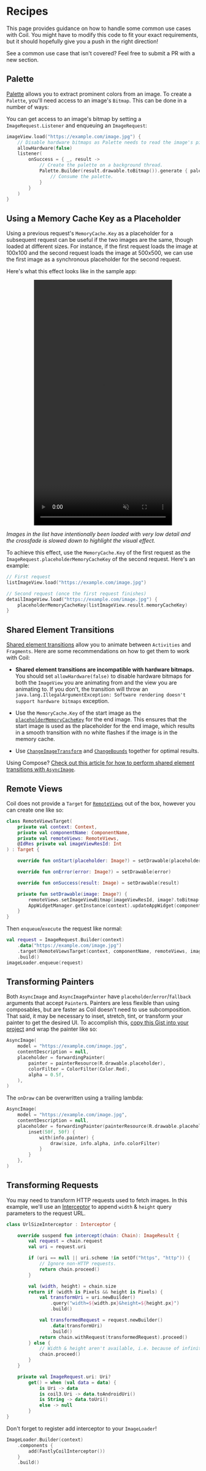 # Recipes

This page provides guidance on how to handle some common use cases with Coil. You might have to modify this code to fit your exact requirements, but it should hopefully give you a push in the right direction!

See a common use case that isn't covered? Feel free to submit a PR with a new section.

## Palette

[Palette](https://developer.android.com/training/material/palette-colors?hl=en) allows you to extract prominent colors from an image. To create a `Palette`, you'll need access to an image's `Bitmap`. This can be done in a number of ways:

You can get access to an image's bitmap by setting a `ImageRequest.Listener` and enqueuing an `ImageRequest`:

```kotlin
imageView.load("https://example.com/image.jpg") {
    // Disable hardware bitmaps as Palette needs to read the image's pixels.
    allowHardware(false)
    listener(
        onSuccess = { _, result ->
            // Create the palette on a background thread.
            Palette.Builder(result.drawable.toBitmap()).generate { palette ->
                // Consume the palette.
            }
        }
    )
}
```

## Using a Memory Cache Key as a Placeholder

Using a previous request's `MemoryCache.Key` as a placeholder for a subsequent request can be useful if the two images are the same, though loaded at different sizes. For instance, if the first request loads the image at 100x100 and the second request loads the image at 500x500, we can use the first image as a synchronous placeholder for the second request.

Here's what this effect looks like in the sample app:

<p style="text-align: center;">
    <video width="360" height="640" autoplay loop muted playsinline>
        <source src="../images/crossfade.mp4" type="video/mp4">
    </video>
</p>

*Images in the list have intentionally been loaded with very low detail and the crossfade is slowed down to highlight the visual effect.*

To achieve this effect, use the `MemoryCache.Key` of the first request as the `ImageRequest.placeholderMemoryCacheKey` of the second request. Here's an example:

```kotlin
// First request
listImageView.load("https://example.com/image.jpg")

// Second request (once the first request finishes)
detailImageView.load("https://example.com/image.jpg") {
    placeholderMemoryCacheKey(listImageView.result.memoryCacheKey)
}
```

## Shared Element Transitions

[Shared element transitions](https://developer.android.com/training/transitions/start-activity) allow you to animate between `Activities` and `Fragments`. Here are some recommendations on how to get them to work with Coil:

- **Shared element transitions are incompatible with hardware bitmaps.** You should set `allowHardware(false)` to disable hardware bitmaps for both the `ImageView` you are animating from and the view you are animating to. If you don't, the transition will throw an `java.lang.IllegalArgumentException: Software rendering doesn't support hardware bitmaps` exception.

- Use the `MemoryCache.Key` of the start image as the [`placeholderMemoryCacheKey`](/coil/api/coil-core/coil3.request/-image-request/-builder/placeholder-memory-cache-key) for the end image. This ensures that the start image is used as the placeholder for the end image, which results in a smooth transition with no white flashes if the image is in the memory cache.

- Use [`ChangeImageTransform`](https://developer.android.com/reference/android/transition/ChangeImageTransform) and [`ChangeBounds`](https://developer.android.com/reference/android/transition/ChangeBounds) together for optimal results.

Using Compose? [Check out this article for how to perform shared element transitions with `AsyncImage`](https://www.tunjid.com/articles/animating-contentscale-during-image-shared-element-transitions-65fba03537c67f8df0161c31).

## Remote Views

Coil does not provide a `Target` for [`RemoteViews`](https://developer.android.com/reference/android/widget/RemoteViews) out of the box, however you can create one like so:

```kotlin
class RemoteViewsTarget(
    private val context: Context,
    private val componentName: ComponentName,
    private val remoteViews: RemoteViews,
    @IdRes private val imageViewResId: Int
) : Target {

    override fun onStart(placeholder: Image?) = setDrawable(placeholder)

    override fun onError(error: Image?) = setDrawable(error)

    override fun onSuccess(result: Image) = setDrawable(result)

    private fun setDrawable(image: Image?) {
        remoteViews.setImageViewBitmap(imageViewResId, image?.toBitmap())
        AppWidgetManager.getInstance(context).updateAppWidget(componentName, remoteViews)
    }
}
```

Then `enqueue`/`execute` the request like normal:

```kotlin
val request = ImageRequest.Builder(context)
    .data("https://example.com/image.jpg")
    .target(RemoteViewsTarget(context, componentName, remoteViews, imageViewResId))
    .build()
imageLoader.enqueue(request)
```

## Transforming Painters

Both `AsyncImage` and `AsyncImagePainter` have `placeholder`/`error`/`fallback` arguments that accept `Painter`s. Painters are less flexible than using composables, but are faster as Coil doesn't need to use subcomposition. That said, it may be necessary to inset, stretch, tint, or transform your painter to get the desired UI. To accomplish this, [copy this Gist into your project](https://gist.github.com/colinrtwhite/c2966e0b8584b4cdf0a5b05786b20ae1) and wrap the painter like so:

```kotlin
AsyncImage(
    model = "https://example.com/image.jpg",
    contentDescription = null,
    placeholder = forwardingPainter(
        painter = painterResource(R.drawable.placeholder),
        colorFilter = ColorFilter(Color.Red),
        alpha = 0.5f,
    ),
)
```

The `onDraw` can be overwritten using a trailing lambda:

```kotlin
AsyncImage(
    model = "https://example.com/image.jpg",
    contentDescription = null,
    placeholder = forwardingPainter(painterResource(R.drawable.placeholder)) { info ->
        inset(50f, 50f) {
            with(info.painter) {
                draw(size, info.alpha, info.colorFilter)
            }
        }
    },
)
```

## Transforming Requests

You may need to transform HTTP requests used to fetch images. In this example, we'll use an [Interceptor](https://coil-kt.github.io/coil/api/coil-core/coil3.intercept/-interceptor) to append `width` & `height` query parameters to the request URL.

```kotlin
class UrlSizeInterceptor : Interceptor {

    override suspend fun intercept(chain: Chain): ImageResult {
        val request = chain.request
        val uri = request.uri

        if (uri == null || uri.scheme !in setOf("https", "http")) {
            // Ignore non-HTTP requests.
            return chain.proceed()
        }

        val (width, height) = chain.size
        return if (width is Pixels && height is Pixels) {
            val transformUri = uri.newBuilder()
                .query("width=${width.px}&height=${height.px}")
                .build()

            val transformedRequest = request.newBuilder()
                .data(transformUri)
                .build()
            return chain.withRequest(transformedRequest).proceed()
        } else {
            // Width & height aren't available, i.e. because of infinite constraints.
            chain.proceed()
        }
    }

    private val ImageRequest.uri: Uri?
        get() = when (val data = data) {
            is Uri -> data
            is coil3.Uri -> data.toAndroidUri()
            is String -> data.toUri()
            else -> null
        }
}
```

Don't forget to register add interceptor to your `ImageLoader`!

```kotlin
ImageLoader.Builder(context)
    .components {
        add(FastlyCoilInterceptor())
    }
    .build()
```
